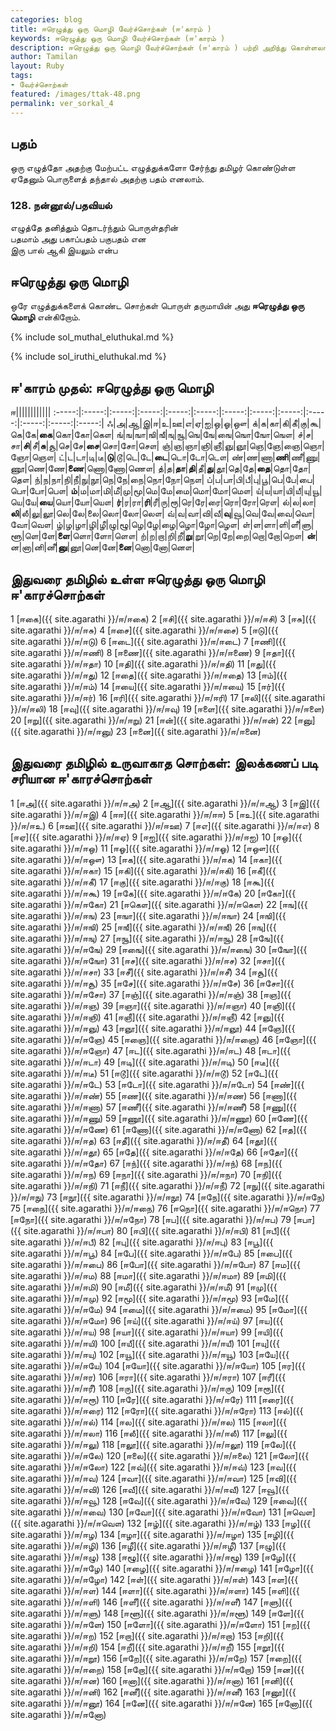 ```yaml
---  
categories: blog  
title: ஈரெழுத்து ஒரு மொழி வேர்ச்சொற்கள் (ஈ'காரம் )
keywords: ஈரெழுத்து ஒரு மொழி வேர்ச்சொற்கள் (ஈ'காரம் )
description: ஈரெழுத்து ஒரு மொழி வேர்ச்சொற்கள் (ஈ'காரம் ) பற்றி அறிந்து கொள்ளலாம்.  
author: Tamilan  
layout: Ruby  
tags:  
- வேர்ச்சொற்கள்  
featured: /images/ttak-48.png  
permalink: ver_sorkal_4
---  
```


## பதம்  
ஒரு எழுத்தோ அதற்கு மேற்பட்ட எழுத்துக்களோ சேர்ந்து தமிழர் கொண்டுள்ள ஏதேனும் பொருளைத் தந்தால் அதற்கு பதம் எனலாம்.  
  

### 128. நன்னூல்/பதவியல்  
எழுத்தே தனித்தும் தொடர்ந்தும் பொருள்தரின்  
பதமாம் அது பகாப்பதம் பகுபதம் என  
இரு பால் ஆகி இயலும் என்ப  
  

## ஈரெழுத்து ஒரு மொழி  
ஒரே எழுத்துக்களைக் கொண்ட சொற்கள் பொருள் தருமாயின் அது **ஈரெழுத்து ஒரு மொழி** என்கிறோம்.  

{% include sol_muthal_eluthukal.md %}

{% include sol_iruthi_eluthukal.md %}

## ஈ'காரம் முதல்: ஈரெழுத்து ஒரு மொழி

ஈ||||||||||||
:-----:|:-----:|:-----:|:-----:|:-----:|:-----:|:-----:|:-----:|:-----:|:-----:|:-----:|:-----:|:-----:|
ஃ|அ|ஆ|இ|ஈ|உ|ஊ|எ|ஏ|ஐ|ஒ|ஓ|ஔ|
க்|க|கா|கி|கீ|கு|கூ|கெ|கே|**கை**|கொ|கோ|கௌ|
ங்|ங|ஙா|ஙி|ஙீ|ஙு|ஙூ|ஙெ|ஙே|ஙை|ஙொ|ஙோ|ஙௌ|
ச்|ச|சா|**சி**|சீ|**சு**|சூ|செ|சே|**சை**|சொ|சோ|சௌ|
ஞ்|ஞ|ஞா|ஞி|ஞீ|ஞு|ஞூ|ஞெ|ஞே|ஞை|ஞொ|ஞோ|ஞௌ|
ட்|ட|டா|டி|டீ|**டு**|டூ|டெ|டே|**டை**|டொ|டோ|டௌ|
ண்|ண|ணா|**ணி**|ணீ|ணு|ணூ|ணெ|ணே|**ணை**|ணொ|ணோ|ணௌ|
த்|த|**தா**|**தி**|தீ|**து**|தூ|தெ|தே|**தை**|தொ|தோ|தௌ|
ந்|ந|நா|நி|நீ|நு|நூ|நெ|நே|நை|நொ|நோ|நௌ|
ப்|ப|பா|பி|பீ|பு|பூ|பெ|பே|பை|பொ|போ|பௌ|
**ம்**|ம|மா|மி|மீ|மு|மூ|மெ|மே|மை|மொ|மோ|மௌ|
ய்|ய|யா|யி|யீ|யு|யூ|யெ|யே|**யை**|யொ|யோ|யௌ|
**ர்**|ர|ரா|**ரி**|ரீ|ரு|ரூ|ரெ|ரே|ரை|ரொ|ரோ|ரௌ|
ல்|ல|லா|**லி**|லீ|லு|லூ|லெ|லே|லை|லொ|லோ|லௌ|
வ்|வ|வா|வி|வீ|**வு**|வூ|வெ|வே|வை|வொ|வோ|வௌ|
ழ்|ழ|ழா|ழி|ழீ|ழு|ழூ|ழெ|ழே|ழை|ழொ|ழோ|ழௌ|
ள்|ள|ளா|ளி|ளீ|ளு|ளூ|ளெ|ளே|**ளை**|ளொ|ளோ|ளௌ|
ற்|ற|றா|றி|றீ|**று**|றூ|றெ|றே|றை|றொ|றோ|றௌ|
**ன்**|ன|னா|னி|னீ|**னு**|னூ|னெ|னே|**னை**|னொ|னோ|னௌ|


## இதுவரை தமிழில் உள்ள ஈரெழுத்து ஒரு மொழி ஈ'காரச்சொற்கள்

1 [ஈகை]({{ site.agarathi }}/ஈ/ஈகை) 
2 [ஈசி]({{ site.agarathi }}/ஈ/ஈசி) 
3 [ஈசு]({{ site.agarathi }}/ஈ/ஈசு) 
4 [ஈசை]({{ site.agarathi }}/ஈ/ஈசை) 
5 [ஈடு]({{ site.agarathi }}/ஈ/ஈடு) 
6 [ஈடை]({{ site.agarathi }}/ஈ/ஈடை) 
7 [ஈணி]({{ site.agarathi }}/ஈ/ஈணி) 
8 [ஈணை]({{ site.agarathi }}/ஈ/ஈணை) 
9 [ஈதா]({{ site.agarathi }}/ஈ/ஈதா) 
10 [ஈதி]({{ site.agarathi }}/ஈ/ஈதி) 
11 [ஈது]({{ site.agarathi }}/ஈ/ஈது) 
12 [ஈதை]({{ site.agarathi }}/ஈ/ஈதை) 
13 [ஈம்]({{ site.agarathi }}/ஈ/ஈம்) 
14 [ஈயை]({{ site.agarathi }}/ஈ/ஈயை) 
15 [ஈர்]({{ site.agarathi }}/ஈ/ஈர்) 
16 [ஈரி]({{ site.agarathi }}/ஈ/ஈரி) 
17 [ஈலி]({{ site.agarathi }}/ஈ/ஈலி) 
18 [ஈவு]({{ site.agarathi }}/ஈ/ஈவு) 
19 [ஈளை]({{ site.agarathi }}/ஈ/ஈளை) 
20 [ஈறு]({{ site.agarathi }}/ஈ/ஈறு) 
21 [ஈன்]({{ site.agarathi }}/ஈ/ஈன்) 
22 [ஈனு]({{ site.agarathi }}/ஈ/ஈனு) 
23 [ஈனை]({{ site.agarathi }}/ஈ/ஈனை) 


    
##  இதுவரை தமிழில் உருவாகாத சொற்கள்: இலக்கணப் படி சரியான ஈ'காரச்சொற்கள்

1 [ஈஅ]({{ site.agarathi }}/ஈ/ஈஅ) 
2 [ஈஆ]({{ site.agarathi }}/ஈ/ஈஆ) 
3 [ஈஇ]({{ site.agarathi }}/ஈ/ஈஇ) 
4 [ஈஈ]({{ site.agarathi }}/ஈ/ஈஈ) 
5 [ஈஉ]({{ site.agarathi }}/ஈ/ஈஉ) 
6 [ஈஊ]({{ site.agarathi }}/ஈ/ஈஊ) 
7 [ஈஎ]({{ site.agarathi }}/ஈ/ஈஎ) 
8 [ஈஏ]({{ site.agarathi }}/ஈ/ஈஏ) 
9 [ஈஐ]({{ site.agarathi }}/ஈ/ஈஐ) 
10 [ஈஒ]({{ site.agarathi }}/ஈ/ஈஒ) 
11 [ஈஓ]({{ site.agarathi }}/ஈ/ஈஓ) 
12 [ஈஔ]({{ site.agarathi }}/ஈ/ஈஔ) 
13 [ஈக]({{ site.agarathi }}/ஈ/ஈக) 
14 [ஈகா]({{ site.agarathi }}/ஈ/ஈகா) 
15 [ஈகி]({{ site.agarathi }}/ஈ/ஈகி) 
16 [ஈகீ]({{ site.agarathi }}/ஈ/ஈகீ) 
17 [ஈகு]({{ site.agarathi }}/ஈ/ஈகு) 
18 [ஈகூ]({{ site.agarathi }}/ஈ/ஈகூ) 
19 [ஈகே]({{ site.agarathi }}/ஈ/ஈகே) 
20 [ஈகோ]({{ site.agarathi }}/ஈ/ஈகோ) 
21 [ஈகௌ]({{ site.agarathi }}/ஈ/ஈகௌ) 
22 [ஈங]({{ site.agarathi }}/ஈ/ஈங) 
23 [ஈஙா]({{ site.agarathi }}/ஈ/ஈஙா) 
24 [ஈஙி]({{ site.agarathi }}/ஈ/ஈஙி) 
25 [ஈஙீ]({{ site.agarathi }}/ஈ/ஈஙீ) 
26 [ஈஙு]({{ site.agarathi }}/ஈ/ஈஙு) 
27 [ஈஙூ]({{ site.agarathi }}/ஈ/ஈஙூ) 
28 [ஈஙே]({{ site.agarathi }}/ஈ/ஈஙே) 
29 [ஈஙை]({{ site.agarathi }}/ஈ/ஈஙை) 
30 [ஈஙோ]({{ site.agarathi }}/ஈ/ஈஙோ) 
31 [ஈச]({{ site.agarathi }}/ஈ/ஈச) 
32 [ஈசா]({{ site.agarathi }}/ஈ/ஈசா) 
33 [ஈசீ]({{ site.agarathi }}/ஈ/ஈசீ) 
34 [ஈசூ]({{ site.agarathi }}/ஈ/ஈசூ) 
35 [ஈசே]({{ site.agarathi }}/ஈ/ஈசே) 
36 [ஈசோ]({{ site.agarathi }}/ஈ/ஈசோ) 
37 [ஈஞ்]({{ site.agarathi }}/ஈ/ஈஞ்) 
38 [ஈஞ]({{ site.agarathi }}/ஈ/ஈஞ) 
39 [ஈஞா]({{ site.agarathi }}/ஈ/ஈஞா) 
40 [ஈஞி]({{ site.agarathi }}/ஈ/ஈஞி) 
41 [ஈஞீ]({{ site.agarathi }}/ஈ/ஈஞீ) 
42 [ஈஞு]({{ site.agarathi }}/ஈ/ஈஞு) 
43 [ஈஞூ]({{ site.agarathi }}/ஈ/ஈஞூ) 
44 [ஈஞே]({{ site.agarathi }}/ஈ/ஈஞே) 
45 [ஈஞை]({{ site.agarathi }}/ஈ/ஈஞை) 
46 [ஈஞோ]({{ site.agarathi }}/ஈ/ஈஞோ) 
47 [ஈட]({{ site.agarathi }}/ஈ/ஈட) 
48 [ஈடா]({{ site.agarathi }}/ஈ/ஈடா) 
49 [ஈடி]({{ site.agarathi }}/ஈ/ஈடி) 
50 [ஈடீ]({{ site.agarathi }}/ஈ/ஈடீ) 
51 [ஈடூ]({{ site.agarathi }}/ஈ/ஈடூ) 
52 [ஈடே]({{ site.agarathi }}/ஈ/ஈடே) 
53 [ஈடோ]({{ site.agarathi }}/ஈ/ஈடோ) 
54 [ஈண்]({{ site.agarathi }}/ஈ/ஈண்) 
55 [ஈண]({{ site.agarathi }}/ஈ/ஈண) 
56 [ஈணா]({{ site.agarathi }}/ஈ/ஈணா) 
57 [ஈணீ]({{ site.agarathi }}/ஈ/ஈணீ) 
58 [ஈணு]({{ site.agarathi }}/ஈ/ஈணு) 
59 [ஈணூ]({{ site.agarathi }}/ஈ/ஈணூ) 
60 [ஈணே]({{ site.agarathi }}/ஈ/ஈணே) 
61 [ஈணோ]({{ site.agarathi }}/ஈ/ஈணோ) 
62 [ஈத]({{ site.agarathi }}/ஈ/ஈத) 
63 [ஈதீ]({{ site.agarathi }}/ஈ/ஈதீ) 
64 [ஈதூ]({{ site.agarathi }}/ஈ/ஈதூ) 
65 [ஈதே]({{ site.agarathi }}/ஈ/ஈதே) 
66 [ஈதோ]({{ site.agarathi }}/ஈ/ஈதோ) 
67 [ஈந்]({{ site.agarathi }}/ஈ/ஈந்) 
68 [ஈந]({{ site.agarathi }}/ஈ/ஈந) 
69 [ஈநா]({{ site.agarathi }}/ஈ/ஈநா) 
70 [ஈநி]({{ site.agarathi }}/ஈ/ஈநி) 
71 [ஈநீ]({{ site.agarathi }}/ஈ/ஈநீ) 
72 [ஈநு]({{ site.agarathi }}/ஈ/ஈநு) 
73 [ஈநூ]({{ site.agarathi }}/ஈ/ஈநூ) 
74 [ஈநே]({{ site.agarathi }}/ஈ/ஈநே) 
75 [ஈநை]({{ site.agarathi }}/ஈ/ஈநை) 
76 [ஈநொ]({{ site.agarathi }}/ஈ/ஈநொ) 
77 [ஈநோ]({{ site.agarathi }}/ஈ/ஈநோ) 
78 [ஈப]({{ site.agarathi }}/ஈ/ஈப) 
79 [ஈபா]({{ site.agarathi }}/ஈ/ஈபா) 
80 [ஈபி]({{ site.agarathi }}/ஈ/ஈபி) 
81 [ஈபீ]({{ site.agarathi }}/ஈ/ஈபீ) 
82 [ஈபு]({{ site.agarathi }}/ஈ/ஈபு) 
83 [ஈபூ]({{ site.agarathi }}/ஈ/ஈபூ) 
84 [ஈபே]({{ site.agarathi }}/ஈ/ஈபே) 
85 [ஈபை]({{ site.agarathi }}/ஈ/ஈபை) 
86 [ஈபோ]({{ site.agarathi }}/ஈ/ஈபோ) 
87 [ஈம]({{ site.agarathi }}/ஈ/ஈம) 
88 [ஈமா]({{ site.agarathi }}/ஈ/ஈமா) 
89 [ஈமி]({{ site.agarathi }}/ஈ/ஈமி) 
90 [ஈமீ]({{ site.agarathi }}/ஈ/ஈமீ) 
91 [ஈமு]({{ site.agarathi }}/ஈ/ஈமு) 
92 [ஈமூ]({{ site.agarathi }}/ஈ/ஈமூ) 
93 [ஈமே]({{ site.agarathi }}/ஈ/ஈமே) 
94 [ஈமை]({{ site.agarathi }}/ஈ/ஈமை) 
95 [ஈமோ]({{ site.agarathi }}/ஈ/ஈமோ) 
96 [ஈய்]({{ site.agarathi }}/ஈ/ஈய்) 
97 [ஈய]({{ site.agarathi }}/ஈ/ஈய) 
98 [ஈயா]({{ site.agarathi }}/ஈ/ஈயா) 
99 [ஈயி]({{ site.agarathi }}/ஈ/ஈயி) 
100 [ஈயீ]({{ site.agarathi }}/ஈ/ஈயீ) 
101 [ஈயு]({{ site.agarathi }}/ஈ/ஈயு) 
102 [ஈயூ]({{ site.agarathi }}/ஈ/ஈயூ) 
103 [ஈயே]({{ site.agarathi }}/ஈ/ஈயே) 
104 [ஈயோ]({{ site.agarathi }}/ஈ/ஈயோ) 
105 [ஈர]({{ site.agarathi }}/ஈ/ஈர) 
106 [ஈரா]({{ site.agarathi }}/ஈ/ஈரா) 
107 [ஈரீ]({{ site.agarathi }}/ஈ/ஈரீ) 
108 [ஈரு]({{ site.agarathi }}/ஈ/ஈரு) 
109 [ஈரூ]({{ site.agarathi }}/ஈ/ஈரூ) 
110 [ஈரே]({{ site.agarathi }}/ஈ/ஈரே) 
111 [ஈரை]({{ site.agarathi }}/ஈ/ஈரை) 
112 [ஈரோ]({{ site.agarathi }}/ஈ/ஈரோ) 
113 [ஈல்]({{ site.agarathi }}/ஈ/ஈல்) 
114 [ஈல]({{ site.agarathi }}/ஈ/ஈல) 
115 [ஈலா]({{ site.agarathi }}/ஈ/ஈலா) 
116 [ஈலீ]({{ site.agarathi }}/ஈ/ஈலீ) 
117 [ஈலு]({{ site.agarathi }}/ஈ/ஈலு) 
118 [ஈலூ]({{ site.agarathi }}/ஈ/ஈலூ) 
119 [ஈலே]({{ site.agarathi }}/ஈ/ஈலே) 
120 [ஈலை]({{ site.agarathi }}/ஈ/ஈலை) 
121 [ஈலோ]({{ site.agarathi }}/ஈ/ஈலோ) 
122 [ஈவ்]({{ site.agarathi }}/ஈ/ஈவ்) 
123 [ஈவ]({{ site.agarathi }}/ஈ/ஈவ) 
124 [ஈவா]({{ site.agarathi }}/ஈ/ஈவா) 
125 [ஈவி]({{ site.agarathi }}/ஈ/ஈவி) 
126 [ஈவீ]({{ site.agarathi }}/ஈ/ஈவீ) 
127 [ஈவூ]({{ site.agarathi }}/ஈ/ஈவூ) 
128 [ஈவே]({{ site.agarathi }}/ஈ/ஈவே) 
129 [ஈவை]({{ site.agarathi }}/ஈ/ஈவை) 
130 [ஈவோ]({{ site.agarathi }}/ஈ/ஈவோ) 
131 [ஈவௌ]({{ site.agarathi }}/ஈ/ஈவௌ) 
132 [ஈழ்]({{ site.agarathi }}/ஈ/ஈழ்) 
133 [ஈழ]({{ site.agarathi }}/ஈ/ஈழ) 
134 [ஈழா]({{ site.agarathi }}/ஈ/ஈழா) 
135 [ஈழி]({{ site.agarathi }}/ஈ/ஈழி) 
136 [ஈழீ]({{ site.agarathi }}/ஈ/ஈழீ) 
137 [ஈழு]({{ site.agarathi }}/ஈ/ஈழு) 
138 [ஈழூ]({{ site.agarathi }}/ஈ/ஈழூ) 
139 [ஈழே]({{ site.agarathi }}/ஈ/ஈழே) 
140 [ஈழை]({{ site.agarathi }}/ஈ/ஈழை) 
141 [ஈழோ]({{ site.agarathi }}/ஈ/ஈழோ) 
142 [ஈள்]({{ site.agarathi }}/ஈ/ஈள்) 
143 [ஈள]({{ site.agarathi }}/ஈ/ஈள) 
144 [ஈளா]({{ site.agarathi }}/ஈ/ஈளா) 
145 [ஈளி]({{ site.agarathi }}/ஈ/ஈளி) 
146 [ஈளீ]({{ site.agarathi }}/ஈ/ஈளீ) 
147 [ஈளு]({{ site.agarathi }}/ஈ/ஈளு) 
148 [ஈளூ]({{ site.agarathi }}/ஈ/ஈளூ) 
149 [ஈளே]({{ site.agarathi }}/ஈ/ஈளே) 
150 [ஈளோ]({{ site.agarathi }}/ஈ/ஈளோ) 
151 [ஈற]({{ site.agarathi }}/ஈ/ஈற) 
152 [ஈறா]({{ site.agarathi }}/ஈ/ஈறா) 
153 [ஈறி]({{ site.agarathi }}/ஈ/ஈறி) 
154 [ஈறீ]({{ site.agarathi }}/ஈ/ஈறீ) 
155 [ஈறூ]({{ site.agarathi }}/ஈ/ஈறூ) 
156 [ஈறே]({{ site.agarathi }}/ஈ/ஈறே) 
157 [ஈறை]({{ site.agarathi }}/ஈ/ஈறை) 
158 [ஈறோ]({{ site.agarathi }}/ஈ/ஈறோ) 
159 [ஈன]({{ site.agarathi }}/ஈ/ஈன) 
160 [ஈனா]({{ site.agarathi }}/ஈ/ஈனா) 
161 [ஈனி]({{ site.agarathi }}/ஈ/ஈனி) 
162 [ஈனீ]({{ site.agarathi }}/ஈ/ஈனீ) 
163 [ஈனூ]({{ site.agarathi }}/ஈ/ஈனூ) 
164 [ஈனே]({{ site.agarathi }}/ஈ/ஈனே) 
165 [ஈனோ]({{ site.agarathi }}/ஈ/ஈனோ) 

    
